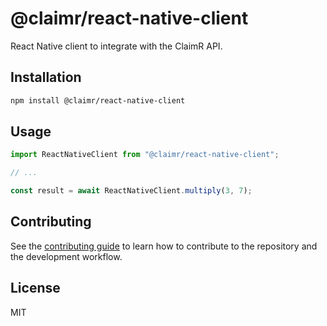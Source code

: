 # @claimr/react-native-client

React Native client to integrate with the ClaimR API.

## Installation

```sh
npm install @claimr/react-native-client
```

## Usage

```js
import ReactNativeClient from "@claimr/react-native-client";

// ...

const result = await ReactNativeClient.multiply(3, 7);
```

## Contributing

See the [contributing guide](CONTRIBUTING.md) to learn how to contribute to the repository and the development workflow.

## License

MIT
